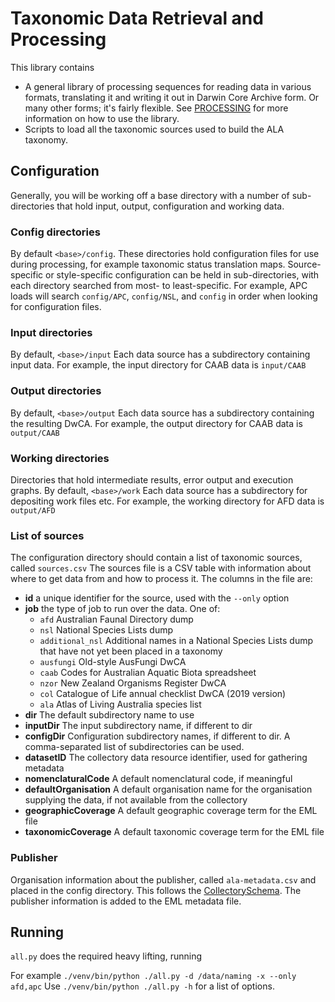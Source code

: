 # Taxonomic Data Retrieval and Processing

This library contains

* A general library of processing sequences for reading data in various formats,
  translating it and writing it out in Darwin Core Archive form.
  Or many other forms; it's fairly flexible.
  See [PROCESSING](PROCESSING.md) for more information on how to use the library.
* Scripts to load all the taxonomic sources used to build the ALA taxonomy.

## Configuration

Generally, you will be working off a base directory with a number of sub-directories
that hold input, output, configuration and working data.

### Config directories

By default `<base>/config`.
These directories hold configuration files for use during processing,
for example taxonomic status translation maps.
Source-specific or style-specific configuration can be held in sub-directories,
with each directory searched from most- to least-specific.
For example, APC loads will search `config/APC`, `config/NSL`, and `config`
in order when looking for configuration files.

### Input directories

By default, `<base>/input`
Each data source has a subdirectory containing input data.
For example, the input directory for CAAB data is `input/CAAB`

### Output directories

By default, `<base>/output`
Each data source has a subdirectory containing the resulting DwCA.
For example, the output directory for CAAB data is `output/CAAB`

### Working directories

Directories that hold intermediate results, error output and execution graphs.
By default, `<base>/work`
Each data source has a subdirectory for depositing work files etc.
For example, the working directory for AFD data is `output/AFD`

### List of sources

The configuration directory should contain a list of taxonomic sources, called `sources.csv` 
The sources file is a CSV table with information about where to get data from and how to process it.
The columns in the file are:

* **id** a unique identifier for the source, used with the `--only` option
* **job** the type of job to run over the data. One of:
  * `afd` Australian Faunal Directory dump
  * `nsl` National Species Lists dump
  * `additional_nsl` Additional names in a National Species Lists dump that have not yet been placed in a taxonomy
  * `ausfungi` Old-style AusFungi DwCA
  * `caab` Codes for Australian Aquatic Biota spreadsheet
  * `nzor` New Zealand Organisms Register DwCA
  * `col` Catalogue of Life annual checklist DwCA (2019 version)
  * `ala` Atlas of Living Australia species list
* **dir** The default subdirectory name to use 
* **inputDir** The input subdirectory name, if different to dir 
* **configDir** Configuration subdirectory names, if different to dir. 
  A comma-separated list of subdirectories can be used. 
* **datasetID** The collectory data resource identifier, used for gathering metadata 
* **nomenclaturalCode** A default nomenclatural code, if meaningful
* **defaultOrganisation** A default organisation name for the organisation supplying the data, if not available from the collectory
* **geographicCoverage** A default geographic coverage term for the EML file
* **taxonomicCoverage** A default taxonomic coverage term for the EML file

### Publisher

Organisation information about the publisher, called `ala-metadata.csv` and placed in the config directory.
This follows the [CollectorySchema](ala/schema.py).
The publisher information is added to the EML metadata file.

## Running

`all.py` does the required heavy lifting, running 

For example `./venv/bin/python ./all.py -d /data/naming -x --only afd,apc`
Use `./venv/bin/python ./all.py -h` for a list of options.